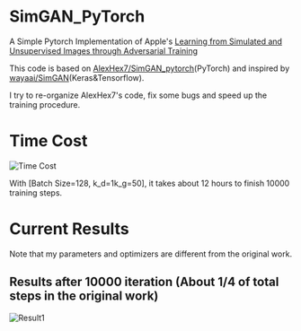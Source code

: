 # SimGAN_PyTorch
A Simple Pytorch Implementation of Apple's [Learning from Simulated and Unsupervised Images through Adversarial Training](https://arxiv.org/abs/1612.07828)

This code is based on [AlexHex7/SimGAN_pytorch](https://github.com/AlexHex7/SimGAN_pytorch)(PyTorch) and inspired by [wayaai/SimGAN](https://github.com/wayaai/SimGAN)(Keras&Tensorflow).

I try to re-organize AlexHex7's code, fix some bugs and speed up the training procedure.

# Time Cost

![Time Cost](https://raw.githubusercontent.com/automan000/SimGAN_PyTorch/master/images/time_cost.png)

With \[Batch Size=128, k_d=1k_g=50\], it takes about 12 hours to finish 10000 training steps.

# Current Results

Note that my parameters and optimizers are different from the original work.

## Results after 10000 iteration (About 1/4 of total steps in the original work)

![Result1](https://raw.githubusercontent.com/automan000/SimGAN_PyTorch/master/images/current_results.png)
